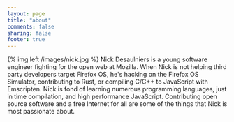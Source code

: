 ```yaml
---
layout: page
title: "about"
comments: false
sharing: false
footer: true
---
```


{% img left /images/nick.jpg %}
Nick Desaulniers is a young software engineer fighting for the open web at
Mozilla.  When Nick is not helping third party developers target Firefox OS,
he's hacking on the Firefox OS Simulator, contributing to Rust, or compiling
C/C++ to JavaScript with Emscripten.  Nick is fond of learning numerous
programming languages, just in time compilation, and high performance
JavaScript.  Contributing open source software and a free Internet for all are
some of the things that Nick is most passionate about.

